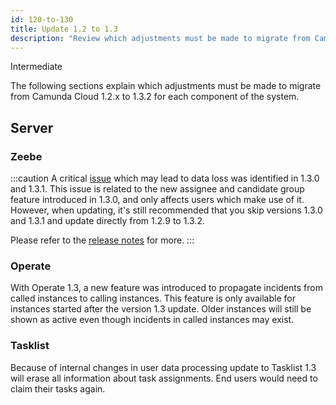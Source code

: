 ```yaml
---
id: 120-to-130
title: Update 1.2 to 1.3
description: "Review which adjustments must be made to migrate from Camunda Cloud 1.2.x to 1.3.2."
---
```

<span class="badge badge--primary">Intermediate</span>

The following sections explain which adjustments must be made to migrate from Camunda Cloud 1.2.x to 1.3.2 for each component of the system.

## Server

### Zeebe

:::caution
A critical [issue](https://github.com/camunda-cloud/zeebe/issues/8611) which may lead to data loss was identified in 1.3.0 and 1.3.1. This issue is related to the new assignee and candidate group feature introduced in 1.3.0, and only affects users which make use of it. However, when updating, it's still recommended that you skip versions 1.3.0 and 1.3.1 and update directly from 1.2.9 to 1.3.2.

Please refer to the [release notes](https://github.com/camunda-cloud/zeebe/releases/tag/1.3.2) for more.
:::

### Operate

With Operate 1.3, a new feature was introduced to propagate incidents from called instances to calling instances. 
This feature is only available for instances started after the version 1.3 update. Older instances will still be shown as active
even though incidents in called instances may exist.

### Tasklist

Because of internal changes in user data processing update to Tasklist 1.3 will erase all information about task assignments.
End users would need to claim their tasks again.

